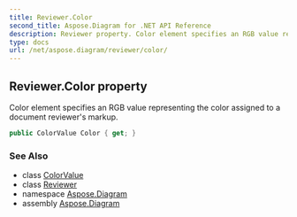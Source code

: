 ```yaml
---
title: Reviewer.Color
second_title: Aspose.Diagram for .NET API Reference
description: Reviewer property. Color element specifies an RGB value representing the color assigned to a document reviewers markup
type: docs
url: /net/aspose.diagram/reviewer/color/
---
```

## Reviewer.Color property

Color element specifies an RGB value representing the color assigned to a document reviewer's markup.

```csharp
public ColorValue Color { get; }
```

### See Also

* class [ColorValue](../../colorvalue/)
* class [Reviewer](../)
* namespace [Aspose.Diagram](../../reviewer/)
* assembly [Aspose.Diagram](../../../)


